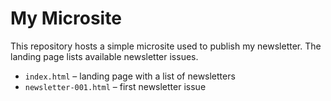 # My Microsite

This repository hosts a simple microsite used to publish my newsletter. The landing page lists available newsletter issues.

* `index.html` – landing page with a list of newsletters
* `newsletter-001.html` – first newsletter issue
